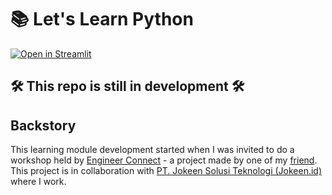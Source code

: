 # 📚 Let's Learn Python

[![Open in Streamlit](https://static.streamlit.io/badges/streamlit_badge_black_white.svg)](https://ditw11mhs-pyworkshop--home-93ct7d.streamlitapp.com/)

## 🛠️ This repo is still in development 🛠️

## Backstory

This learning module development started when I was invited to do a workshop held by [Engineer Connect](https://www.linkedin.com/company/engineerconnect/) - a project made by one of my [friend](https://www.linkedin.com/in/najlaharza/). This project is in collaboration with [PT. Jokeen Solusi Teknologi (Jokeen.id)](https://www.linkedin.com/company/jokeen-id/) where I work.
